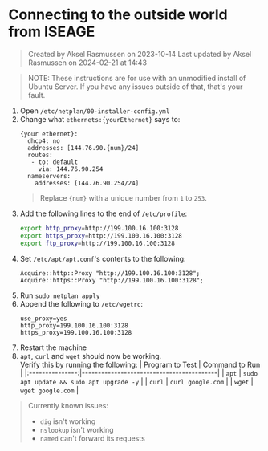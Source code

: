 <!-- Created by Aksel Rasmussen in 2023 -->

# Connecting to the outside world from ISEAGE

> Created by Aksel Rasmussen on 2023-10-14
> Last updated by Aksel Rasmussen on 2024-02-21 at 14:43

> NOTE: These instructions are for use with an unmodified install of Ubuntu Server.
> If you have any issues outside of that, that's your fault.

1) Open `/etc/netplan/00-installer-config.yml`
2) Change what `ethernets:{yourEthernet}` says to:
	```
	{your ethernet}:
	  dhcp4: no
	  addresses: [144.76.90.{num}/24]
	  routes:
	   - to: default
	     via: 144.76.90.254
	  nameservers:
	    addresses: [144.76.90.254/24]
	```
	> Replace `{num}` with a unique number from `1` to `253`.
3) Add the following lines to the end of `/etc/profile`:
	```sh
	export http_proxy=http://199.100.16.100:3128
	export https_proxy=http://199.100.16.100:3128
	export ftp_proxy=http://199.100.16.100:3128
	```
4) Set `/etc/apt/apt.conf`'s contents to the following:
	```
	Acquire::http::Proxy "http://199.100.16.100:3128";
	Acquire::https::Proxy "http://199.100.16.100:3128";
	```
5) Run `sudo netplan apply`
6) Append the following to `/etc/wgetrc`:
	```
	use_proxy=yes
	http_proxy=199.100.16.100:3128
	https_proxy=199.100.16.100:3128
	```
7) Restart the machine
8) `apt`, `curl` and `wget` should now be working.  
	Verify this by running the following:
	| Program to Test | Command to Run                           |
	|:---------------:|------------------------------------------|
	|      `apt`      | `sudo apt update && sudo apt upgrade -y` |
	|     `curl`      | `curl google.com`                        |
	|     `wget`      | `wget google.com`                        |

> Currently known issues:
> - `dig` isn't working
> - `nslookup` isn't working
> - `named` can't forward its requests
